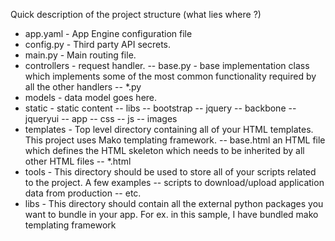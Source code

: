 Quick description of the project structure (what lies where ?)

- app.yaml - App Engine configuration file
- config.py - Third party API secrets.
- main.py - Main routing file.
- controllers - request handler.
    -- base.py - base implementation class which implements some of the most common functionality required by all the other handlers
    -- *.py
- models - data model goes here.
- static - static content
    -- libs
	-- bootstrap
	-- jquery
	-- backbone
	-- jqueryui
    -- app
	-- css
	-- js
	-- images
- templates - Top level directory containing all of your HTML templates. This project uses Mako templating framework.
    -- base.html an HTML file which defines the HTML skeleton which needs to be inherited by all other HTML files
    -- *.html
- tools - This directory should be used to store all of your scripts related to the project. A few examples
	-- scripts to download/upload application data from production
	-- etc.
- libs - This directory should contain all the external python packages you want to bundle in your app. For ex. in this sample, I have bundled mako templating framework